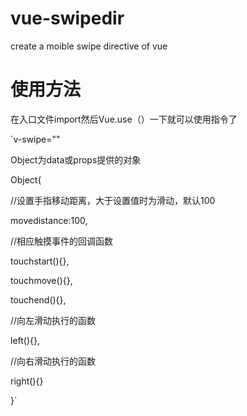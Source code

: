 # vue-swipedir
create a  moible swipe directive of vue
# 使用方法
在入口文件import然后Vue.use（）一下就可以使用指令了  

`v-swipe="<Object>"  

Object为data或props提供的对象  

Object{  

  //设置手指移动距离，大于设置值时为滑动，默认100  

   movedistance:100,  

  //相应触摸事件的回调函数  

   touchstart(){},  

   touchmove(){},  

   touchend(){},  

  //向左滑动执行的函数  

   left(){},  

  //向右滑动执行的函数  

   right(){}  
   
  }`
